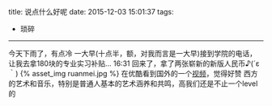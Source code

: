 title: 说点什么好呢
date: 2015-12-03 15:01:37
tags: 
- 琐碎
---
今天下雨了，有点冷
一大早(十点半，额，对我而言是一大早)接到学院的电话，让我去拿180块的专业实习补贴...<!-- more -->
16:31
回来了，拿了两张崭新的新版人民币♪(´ε｀)
{% asset_img ruanmei.jpg %}
在优酷看到国外的一个[视频](http://v.youku.com/v_show/id_XNDgyOTA2NDgw.html?from=y1.2-1-95.3.7-2.1-1-1-6-0)，觉得好赞
西方的艺术和音乐，特别是普通人基本的艺术涵养和共鸣，高我们还是不止一个level的
